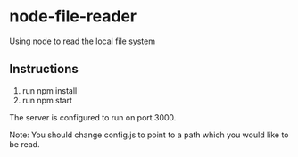 # node-file-reader
Using node to read the local file system

## Instructions

1. run npm install 
1. run npm start

The server is configured to run on port 3000.

Note: You should change config.js to point to a path which you would like to be read. 
